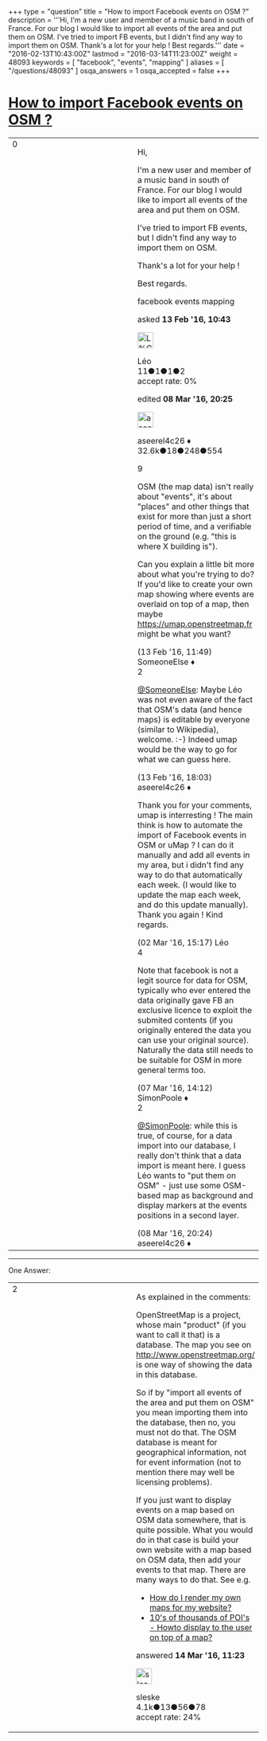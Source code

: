 +++
type = "question"
title = "How to import Facebook events on OSM ?"
description = '''Hi, I&#x27;m a new user and member of a music band in south of France. For our blog I would like to import all events of the area and put them on OSM. I&#x27;ve tried to import FB events, but I didn&#x27;t find any way to import them on OSM. Thank&#x27;s a lot for your help ! Best regards.'''
date = "2016-02-13T10:43:00Z"
lastmod = "2016-03-14T11:23:00Z"
weight = 48093
keywords = [ "facebook", "events", "mapping" ]
aliases = [ "/questions/48093" ]
osqa_answers = 1
osqa_accepted = false
+++

<div class="headNormal">

# [How to import Facebook events on OSM ?](/questions/48093/how-to-import-facebook-events-on-osm)

</div>

<div id="main-body">

<div id="askform">

<table id="question-table" style="width:100%;">
<colgroup>
<col style="width: 50%" />
<col style="width: 50%" />
</colgroup>
<tbody>
<tr>
<td style="width: 30px; vertical-align: top"><div class="vote-buttons">
<span id="post-48093-upvote" class="ajax-command post-vote up" rel="nofollow" title="I like this post (click again to cancel)"> </span>
<div id="post-48093-score" class="post-score" title="current number of votes">
0
</div>
<span id="post-48093-downvote" class="ajax-command post-vote down" rel="nofollow" title="I dont like this post (click again to cancel)"> </span> <span id="favorite-mark" class="ajax-command favorite-mark" rel="nofollow" title="mark/unmark this question as favorite (click again to cancel)"> </span>
<div id="favorite-count" class="favorite-count">
&#10;</div>
</div></td>
<td><div id="item-right">
<div class="question-body">
<p>Hi,</p>
<p>I'm a new user and member of a music band in south of France. For our blog I would like to import all events of the area and put them on OSM.</p>
<p>I've tried to import FB events, but I didn't find any way to import them on OSM.</p>
<p>Thank's a lot for your help !</p>
<p>Best regards.</p>
</div>
<div id="question-tags" class="tags-container tags">
<span class="post-tag tag-link-facebook" rel="tag" title="see questions tagged &#39;facebook&#39;">facebook</span> <span class="post-tag tag-link-events" rel="tag" title="see questions tagged &#39;events&#39;">events</span> <span class="post-tag tag-link-mapping" rel="tag" title="see questions tagged &#39;mapping&#39;">mapping</span>
</div>
<div id="question-controls" class="post-controls">
&#10;</div>
<div class="post-update-info-container">
<div class="post-update-info post-update-info-user">
<p>asked <strong>13 Feb '16, 10:43</strong></p>
<img src="https://secure.gravatar.com/avatar/6a47c60dea7e2b480e3e2bafe1b65c20?s=32&amp;d=identicon&amp;r=g" class="gravatar" width="32" height="32" alt="L%C3%A9o&#39;s gravatar image" />
<p><span>Léo</span><br />
<span class="score" title="11 reputation points">11</span><span title="1 badges"><span class="badge1">●</span><span class="badgecount">1</span></span><span title="1 badges"><span class="silver">●</span><span class="badgecount">1</span></span><span title="2 badges"><span class="bronze">●</span><span class="badgecount">2</span></span><br />
<span class="accept_rate" title="Rate of the user&#39;s accepted answers">accept rate:</span> <span title="Léo has no accepted answers">0%</span></p>
</div>
<div class="post-update-info post-update-info-edited">
<p><span> edited <strong>08 Mar '16, 20:25</strong> </span></p>
<img src="https://secure.gravatar.com/avatar/66f0dc05b44574e3894be07b0b37cf37?s=32&amp;d=identicon&amp;r=g" class="gravatar" width="32" height="32" alt="aseerel4c26&#39;s gravatar image" />
<p><span>aseerel4c26 ♦</span><br />
<span class="score" title="32615 reputation points"><span>32.6k</span></span><span title="18 badges"><span class="badge1">●</span><span class="badgecount">18</span></span><span title="248 badges"><span class="silver">●</span><span class="badgecount">248</span></span><span title="554 badges"><span class="bronze">●</span><span class="badgecount">554</span></span></p>
</div>
</div>
<div id="comments-container-48093" class="comments-container">
<span id="48097"></span>
<div id="comment-48097" class="comment">
<div id="post-48097-score" class="comment-score">
9
</div>
<div class="comment-text">
<p>OSM (the map data) isn't really about "events", it's about "places" and other things that exist for more than just a short period of time, and a verifiable on the ground (e.g. "this is where X building is").</p>
<p>Can you explain a little bit more about what you're trying to do? If you'd like to create your own map showing where events are overlaid on top of a map, then maybe <a href="https://umap.openstreetmap.fr">https://umap.openstreetmap.fr</a> might be what you want?</p>
</div>
<div id="comment-48097-info" class="comment-info">
<span class="comment-age">(13 Feb '16, 11:49)</span> <span class="comment-user userinfo">SomeoneElse ♦</span>
</div>
</div>
<span id="48102"></span>
<div id="comment-48102" class="comment">
<div id="post-48102-score" class="comment-score">
2
</div>
<div class="comment-text">
<p><a href="http://help.openstreetmap.org/users/387/someoneelse"></a><a href="http://help.openstreetmap.org/users/387/someoneelse">@SomeoneElse</a>: Maybe Léo was not even aware of the fact that OSM's data (and hence maps) is editable by everyone (similar to Wikipedia), <span>welcome</span>. :-) Indeed umap would be the way to go for what we can guess here.</p>
</div>
<div id="comment-48102-info" class="comment-info">
<span class="comment-age">(13 Feb '16, 18:03)</span> <span class="comment-user userinfo">aseerel4c26 ♦</span>
</div>
</div>
<span id="48453"></span>
<div id="comment-48453" class="comment">
<div id="post-48453-score" class="comment-score">
&#10;</div>
<div class="comment-text">
<p>Thank you for your comments, umap is interresting ! The main think is how to automate the import of Facebook events in OSM or uMap ? I can do it manually and add all events in my area, but i didn't find any way to do that automatically each week. (I would like to update the map each week, and do this update manually). Thank you again ! Kind regards.</p>
</div>
<div id="comment-48453-info" class="comment-info">
<span class="comment-age">(02 Mar '16, 15:17)</span> <span class="comment-user userinfo">Léo</span>
</div>
</div>
<span id="48543"></span>
<div id="comment-48543" class="comment">
<div id="post-48543-score" class="comment-score">
4
</div>
<div class="comment-text">
<p>Note that facebook is not a legit source for data for OSM, typically who ever entered the data originally gave FB an exclusive licence to exploit the submited contents (if you originally entered the data you can use your original source). Naturally the data still needs to be suitable for OSM in more general terms too.</p>
</div>
<div id="comment-48543-info" class="comment-info">
<span class="comment-age">(07 Mar '16, 14:12)</span> <span class="comment-user userinfo">SimonPoole ♦</span>
</div>
</div>
<span id="48580"></span>
<div id="comment-48580" class="comment">
<div id="post-48580-score" class="comment-score">
2
</div>
<div class="comment-text">
<p><a href="http://help.openstreetmap.org/users/2053/simonpoole">@SimonPoole</a>: while this is true, of course, for a data import into our database, I really don't think that a data import is meant here. I guess Léo wants to "put them on OSM" - just use some OSM-based map as background and display markers at the events positions in a second layer.</p>
</div>
<div id="comment-48580-info" class="comment-info">
<span class="comment-age">(08 Mar '16, 20:24)</span> <span class="comment-user userinfo">aseerel4c26 ♦</span>
</div>
</div>
</div>
<div id="comment-tools-48093" class="comment-tools">
&#10;</div>
<div class="clear">
&#10;</div>
<div id="comment-48093-form-container" class="comment-form-container">
&#10;</div>
<div class="clear">
&#10;</div>
</div></td>
</tr>
</tbody>
</table>

------------------------------------------------------------------------

<div class="tabBar">

<span id="sort-top"></span>

<div class="headQuestions">

One Answer:

</div>

</div>

<span id="48653"></span>

<div id="answer-container-48653" class="answer">

<table style="width:100%;">
<colgroup>
<col style="width: 50%" />
<col style="width: 50%" />
</colgroup>
<tbody>
<tr>
<td style="width: 30px; vertical-align: top"><div class="vote-buttons">
<span id="post-48653-upvote" class="ajax-command post-vote up" rel="nofollow" title="I like this post (click again to cancel)"> </span>
<div id="post-48653-score" class="post-score" title="current number of votes">
2
</div>
<span id="post-48653-downvote" class="ajax-command post-vote down" rel="nofollow" title="I dont like this post (click again to cancel)"> </span>
</div></td>
<td><div class="item-right">
<div class="answer-body">
<p>As explained in the comments:</p>
<p>OpenStreetMap is a project, whose main "product" (if you want to call it that) is a database. The map you see on <a href="http://www.openstreetmap.org/">http://www.openstreetmap.org/</a> is one way of showing the data in this database.</p>
<p>So if by "import all events of the area and put them on OSM" you mean importing them into the database, then no, you must not do that. The OSM database is meant for geographical information, not for event information (not to mention there may well be licensing problems).</p>
<p>If you just want to display events on a map based on OSM data somewhere, that is quite possible. What you would do in that case is build your own website with a map based on OSM data, then add your events to that map. There are many ways to do that. See e.g.</p>
<ul>
<li><a href="https://help.openstreetmap.org/questions/136/how-do-i-render-my-own-maps-for-my-website">How do I render my own maps for my website?</a></li>
<li><a href="https://help.openstreetmap.org/questions/24465/10s-of-thousands-of-pois-howto-display-to-the-user-on-top-of-a-map">10's of thousands of POI's - Howto display to the user on top of a map?</a></li>
</ul>
</div>
<div class="answer-controls post-controls">
&#10;</div>
<div class="post-update-info-container">
<div class="post-update-info post-update-info-user">
<p>answered <strong>14 Mar '16, 11:23</strong></p>
<img src="https://secure.gravatar.com/avatar/6c2dd6a39d3f38f1bb47a8c1fe8325e2?s=32&amp;d=identicon&amp;r=g" class="gravatar" width="32" height="32" alt="sleske&#39;s gravatar image" />
<p><span>sleske</span><br />
<span class="score" title="4090 reputation points"><span>4.1k</span></span><span title="13 badges"><span class="badge1">●</span><span class="badgecount">13</span></span><span title="56 badges"><span class="silver">●</span><span class="badgecount">56</span></span><span title="78 badges"><span class="bronze">●</span><span class="badgecount">78</span></span><br />
<span class="accept_rate" title="Rate of the user&#39;s accepted answers">accept rate:</span> <span title="sleske has 19 accepted answers">24%</span></p>
</div>
</div>
<div id="comments-container-48653" class="comments-container">
&#10;</div>
<div id="comment-tools-48653" class="comment-tools">
&#10;</div>
<div class="clear">
&#10;</div>
<div id="comment-48653-form-container" class="comment-form-container">
&#10;</div>
<div class="clear">
&#10;</div>
</div></td>
</tr>
</tbody>
</table>

</div>

<div class="paginator-container-left">

</div>

</div>

</div>

